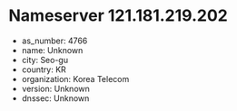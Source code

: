 # Nameserver 121.181.219.202

* as_number: 4766
* name: Unknown
* city: Seo-gu
* country: KR
* organization: Korea Telecom
* version: Unknown
* dnssec: Unknown
